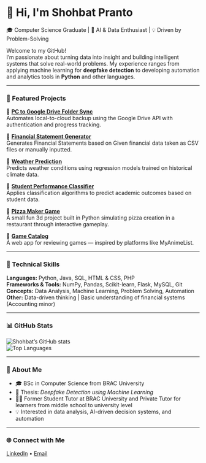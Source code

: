 # 👋 Hi, I'm Shohbat Pranto  

🎓 Computer Science Graduate | 🤖 AI & Data Enthusiast | 💡 Driven by Problem-Solving  

Welcome to my GitHub!  
I’m passionate about turning data into insight and building intelligent systems that solve real-world problems. My experience ranges from applying machine learning for **deepfake detection** to developing automation and analytics tools in **Python** and other languages. 

---

### 🚀 Featured Projects  

🔹 **[PC to Google Drive Folder Sync](https://github.com/ShohbatPranto/PC-to-Gdrive-Folder-Sync)**  
Automates local-to-cloud backup using the Google Drive API with authentication and progress tracking.

🔹 **[Financial Statement Generator](https://github.com/ShohbatPranto/FinancialStatementGenerator)**  
Generates Financial Statements based on Given financial data taken as CSV files or manually inputted.

🔹 **[Weather Prediction](https://github.com/ShohbatPranto/Weather-Prediction)**  
Predicts weather conditions using regression models trained on historical climate data.  

🔹 **[Student Performance Classifier](https://github.com/ShohbatPranto/Student-Performance-Classifier)**  
Applies classification algorithms to predict academic outcomes based on student data.  

🔹 **[Pizza Maker Game](https://github.com/ShohbatPranto/Pizza-Maker)**  
A small fun 3d project built in Python simulating pizza creation in a restaurant through interactive gameplay.  

🔹 **[Game Catalog](https://github.com/ShohbatPranto/Game-Catalog)**  
A web app for reviewing games — inspired by platforms like MyAnimeList.  

---

### 🧠 Technical Skills  

**Languages:** Python, Java, SQL, HTML & CSS, PHP  
**Frameworks & Tools:** NumPy, Pandas, Scikit-learn, Flask, MySQL, Git  
**Concepts:** Data Analysis, Machine Learning, Problem Solving, Automation  
**Other:** Data-driven thinking | Basic understanding of financial systems (Accounting minor)  

---

### 📊 GitHub Stats  

![Shohbat’s GitHub stats](https://github-readme-stats.vercel.app/api?username=ShohbatPranto&show_icons=true&theme=github_dark)  
![Top Languages](https://github-readme-stats.vercel.app/api/top-langs/?username=ShohbatPranto&layout=compact&theme=github_dark)  

---

### 💬 About Me  

- 🎓 BSc in Computer Science from BRAC University  
- 🧠 Thesis: *Deepfake Detection using Machine Learning*  
- 🧑‍🏫 Former Student Tutor at BRAC University and Private Tutor for learners from middle school to university level  
- 💡 Interested in data analysis, AI-driven decision systems, and automation  

---

### 🌐 Connect with Me  

[LinkedIn](https://www.linkedin.com/in/mdshohbatahsan/) • [Email](mdshohbatahsan@gmail.com)
